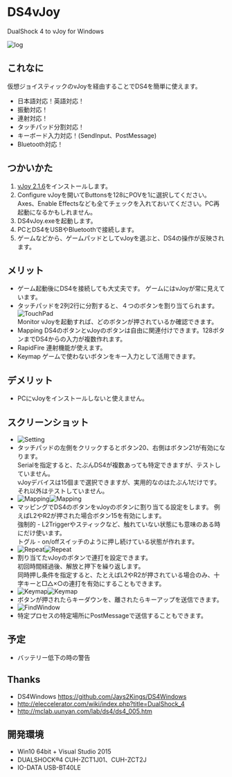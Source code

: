 ﻿# DS4vJoy
DualShock 4 to vJoy for Windows

![log](doc/ssLog.png)
## これなに
仮想ジョイスティックのvJoyを経由することでDS4を簡単に使えます。  

- 日本語対応！英語対応！
- 振動対応！
- 連射対応！
- タッチパッド分割対応！
- キーボード入力対応！(SendInput、PostMessage)
- Bluetooth対応！

## つかいかた
1. [vJoy 2.1.6](https://sourceforge.net/projects/vjoystick/)をインストールします。  
2. Configure vJoyを開いてButtonsを128にPOVを1に選択してください。  
Axes、Enable Effectsなども全てチェックを入れておいてください。PC再起動になるかもしれません。  
3. DS4vJoy.exeを起動します。  
4. PCとDS4をUSBやBluetoothで接続します。  
5. ゲームなどから、ゲームパッドとしてvJoyを選ぶと、DS4の操作が反映されます。

## メリット
- ゲーム起動後にDS4を接続しても大丈夫です。 ゲームにはvJoyが常に見えています。
- タッチパッドを2列2行に分割すると、４つのボタンを割り当てられます。  
![TouchPad](doc/ds4Touchpad.png)  
Monitor vJoyを起動すれば、どのボタンが押されているか確認できます。
- Mapping DS4のボタンとvJoyのボタンは自由に関連付けできます。128ボタンまでDS4からの入力が複数作れます。
- RapidFire 連射機能が使えます。
- Keymap ゲームで使わないボタンをキー入力として活用できます。

## デメリット
- PCにvJoyをインストールしないと使えません。

## スクリーンショット
- ![Setting](doc/ssSetting.png)
- タッチパッドの左側をクリックするとボタン20、右側はボタン21が有効になります。  
Serialを指定すると、たぶんDS4が複数あっても特定できますが、テストしていません。  
vJoyデバイスは15個まで選択できますが、実用的なのはたぶん1だけです。それ以外はテストしていません。
- ![Mapping](doc/ssMapping.png)![Mapping](doc/ssMapping2.png)
- マッピングでDS4のボタンをvJoyのボタンに割り当てる設定をします。
例えばL2やR2が押された場合ボタン15を有効にします。  
強制的 - L2Triggerやスティックなど、触れていない状態にも意味のある時にだけ使います。  
トグル - on/offスイッチのように押し続けている状態が作れます。
- ![Repeat](doc/ssRapidFire.png)![Repeat](doc/ssRapidFire2.png)
- 割り当てたvJoyのボタンで連打を設定できます。  
初回時間経過後、解放と押下を繰り返します。  
同時押し条件を指定すると、たとえばL2やR2が押されている場合のみ、十字キーと□△×○の連打を有効にすることもできます。
- ![Keymap](doc/ssKeymap.png)![Keymap](doc/ssKeymap2.png)
- ボタンが押されたらキーダウンを、離されたらキーアップを送信できます。
- ![FindWindow](doc/ssKeymap3.png)
- 特定プロセスの特定場所にPostMessageで送信することもできます。
## 予定
- バッテリー低下の時の警告

## Thanks
- DS4Windows https://github.com/Jays2Kings/DS4Windows
- http://eleccelerator.com/wiki/index.php?title=DualShock_4
- http://mclab.uunyan.com/lab/ds4/ds4_005.htm

## 開発環境
- Win10 64bit + Visual Studio 2015
- DUALSHOCK®4 CUH-ZCT1J01、CUH-ZCT2J
- IO-DATA USB-BT40LE